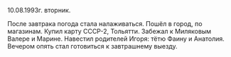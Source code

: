10.08.1993г. вторник.

После завтрака погода стала налаживаться. Пошёл в город, по магазинам. Купил карту СССР-2, Тольятти. Забежал к Миляковым Валере и Марине. Навестил родителей Игоря: тётю Фаину и Анатолия. Вечером опять стал готовиться к завтрашнему выезду.
